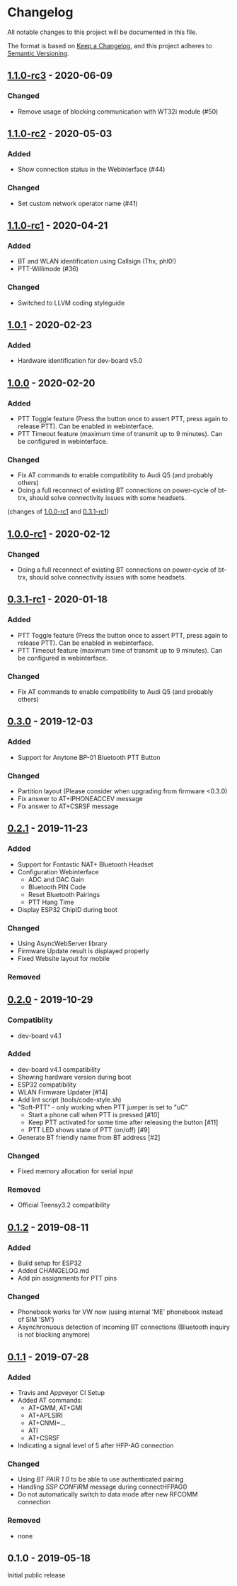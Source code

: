 # Changelog
All notable changes to this project will be documented in this file.

The format is based on [Keep a Changelog](https://keepachangelog.com/en/1.0.0/),
and this project adheres to [Semantic Versioning](https://semver.org/spec/v2.0.0.html).

## [1.1.0-rc3] - 2020-06-09

### Changed

- Remove usage of blocking communication with WT32i module (#50)

## [1.1.0-rc2] - 2020-05-03

### Added

- Show connection status in the Webinterface (#44)

### Changed

- Set custom network operator name (#41)

## [1.1.0-rc1] - 2020-04-21

### Added

- BT and WLAN identification using Callsign (Thx, phl0!)
- PTT-Willimode (#36)

### Changed

- Switched to LLVM coding styleguide

## [1.0.1] - 2020-02-23

### Added

- Hardware identification for dev-board v5.0

## [1.0.0] - 2020-02-20

### Added

- PTT Toggle feature (Press the button once to assert PTT,
  press again to release PTT). Can be enabled in webinterface.
- PTT Timeout feature (maximum time of transmit up to 9 minutes).
  Can be configured in webinterface.

### Changed

- Fix AT commands to enable compatibility to Audi Q5 (and probably others)
- Doing a full reconnect of existing BT connections on power-cycle of bt-trx, should solve 
  connectivity issues with some headsets.

(changes of [1.0.0-rc1] and [0.3.1-rc1])

## [1.0.0-rc1] - 2020-02-12

### Changed

- Doing a full reconnect of existing BT connections on power-cycle of bt-trx, should solve 
  connectivity issues with some headsets.

## [0.3.1-rc1] - 2020-01-18

### Added

- PTT Toggle feature (Press the button once to assert PTT,
  press again to release PTT). Can be enabled in webinterface.
- PTT Timeout feature (maximum time of transmit up to 9 minutes).
  Can be configured in webinterface.

### Changed

- Fix AT commands to enable compatibility to Audi Q5 (and probably others)

## [0.3.0] - 2019-12-03

### Added

- Support for Anytone BP-01 Bluetooth PTT Button

### Changed

- Partition layout (Please consider when upgrading from firmware <0.3.0)
- Fix answer to AT+IPHONEACCEV message
- Fix answer to AT+CSRSF message

## [0.2.1] - 2019-11-23

### Added

- Support for Fontastic NAT+ Bluetooth Headset
- Configuration Webinterface
  - ADC and DAC Gain
  - Bluetooth PIN Code
  - Reset Bluetooth Pairings
  - PTT Hang Time
- Display ESP32 ChipID during boot

### Changed

- Using AsyncWebServer library
- Firmware Update result is displayed properly
- Fixed Website layout for mobile

### Removed

## [0.2.0] - 2019-10-29

### Compatiblity

- dev-board v4.1

### Added

- dev-board v4.1 compatibility
- Showing hardware version during boot
- ESP32 compatibility
- WLAN Firmware Updater [#14]
- Add lint script (tools/code-style.sh)
- "Soft-PTT" - only working when PTT jumper is set to "uC"
  - Start a phone call when PTT is pressed [#10]
  - Keep PTT activated for some time after releasing the button [#11]
  - PTT LED shows state of PTT (on/off) [#9]
- Generate BT friendly name from BT address [#2]

### Changed

- Fixed memory allocation for serial input

### Removed

- Official Teensy3.2 compatibility

## [0.1.2] - 2019-08-11

### Added

- Build setup for ESP32
- Added CHANGELOG.md
- Add pin assignments for PTT pins

### Changed

- Phonebook works for VW now (using internal 'ME' phonebook instead of SIM 'SM')
- Asynchronuous detection of incoming BT connections (Bluetooth inquiry is not blocking anymore)

## [0.1.1] - 2019-07-28

### Added

- Travis and Appveyor CI Setup
- Added AT commands:
  - AT+GMM, AT+GMI
  - AT+APLSIRI
  - AT+CNMI=...
  - ATI
  - AT+CSRSF
- Indicating a signal level of 5 after HFP-AG connection

### Changed

- Using *BT PAIR 1 0* to be able to use authenticated pairing
- Handling *SSP CONFIRM* message during connectHFPAG()
- Do not automatically switch to data mode after new RFCOMM connection

### Removed

- none

## 0.1.0 - 2019-05-18

Initial public release

[1.1.0-rc3]: https://github.com/bt-trx/firmware/compare/1.1.0-rc2...1.1.0-rc3
[1.1.0-rc2]: https://github.com/bt-trx/firmware/compare/1.1.0-rc1...1.1.0-rc2
[1.1.0-rc1]: https://github.com/bt-trx/firmware/compare/1.0.1...1.1.0-rc1
[1.0.1]: https://github.com/bt-trx/firmware/compare/1.0.0...1.0.1
[1.0.0]: https://github.com/bt-trx/firmware/compare/1.0.0-rc1...1.0.0
[1.0.0-rc1]: https://github.com/bt-trx/firmware/compare/0.3.1-rc1...1.0.0-rc1
[0.3.1-rc1]: https://github.com/bt-trx/firmware/compare/0.3.0...0.3.1-rc1
[0.3.0]: https://github.com/bt-trx/firmware/compare/0.2.1...0.3.0
[0.2.1]: https://github.com/bt-trx/firmware/compare/0.2.0...0.2.1
[0.2.0]: https://github.com/bt-trx/firmware/compare/0.1.2...0.2.0
[0.1.2]: https://github.com/bt-trx/firmware/compare/0.1.1...0.1.2
[0.1.1]: https://github.com/bt-trx/firmware/compare/0.1.0...0.1.1

